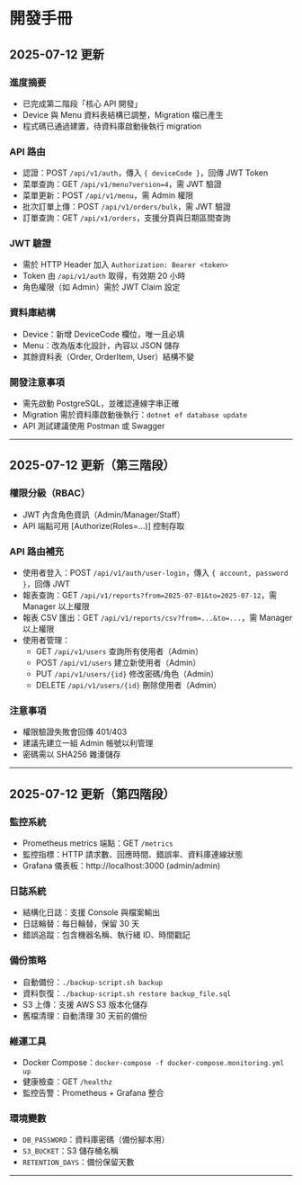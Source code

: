 # 開發手冊

## 2025-07-12 更新

### 進度摘要
- 已完成第二階段「核心 API 開發」
- Device 與 Menu 資料表結構已調整，Migration 檔已產生
- 程式碼已通過建置，待資料庫啟動後執行 migration

### API 路由
- 認證：POST `/api/v1/auth`，傳入 `{ deviceCode }`，回傳 JWT Token
- 菜單查詢：GET `/api/v1/menu?version=4`，需 JWT 驗證
- 菜單更新：POST `/api/v1/menu`，需 Admin 權限
- 批次訂單上傳：POST `/api/v1/orders/bulk`，需 JWT 驗證
- 訂單查詢：GET `/api/v1/orders`，支援分頁與日期區間查詢

### JWT 驗證
- 需於 HTTP Header 加入 `Authorization: Bearer <token>`
- Token 由 `/api/v1/auth` 取得，有效期 20 小時
- 角色權限（如 Admin）需於 JWT Claim 設定

### 資料庫結構
- Device：新增 DeviceCode 欄位，唯一且必填
- Menu：改為版本化設計，內容以 JSON 儲存
- 其餘資料表（Order, OrderItem, User）結構不變

### 開發注意事項
- 需先啟動 PostgreSQL，並確認連線字串正確
- Migration 需於資料庫啟動後執行：`dotnet ef database update`
- API 測試建議使用 Postman 或 Swagger

--- 

## 2025-07-12 更新（第三階段）

### 權限分級（RBAC）
- JWT 內含角色資訊（Admin/Manager/Staff）
- API 端點可用 [Authorize(Roles=...)] 控制存取

### API 路由補充
- 使用者登入：POST `/api/v1/auth/user-login`，傳入 `{ account, password }`，回傳 JWT
- 報表查詢：GET `/api/v1/reports?from=2025-07-01&to=2025-07-12`，需 Manager 以上權限
- 報表 CSV 匯出：GET `/api/v1/reports/csv?from=...&to=...`，需 Manager 以上權限
- 使用者管理：
  - GET `/api/v1/users` 查詢所有使用者（Admin）
  - POST `/api/v1/users` 建立新使用者（Admin）
  - PUT `/api/v1/users/{id}` 修改密碼/角色（Admin）
  - DELETE `/api/v1/users/{id}` 刪除使用者（Admin）

### 注意事項
- 權限驗證失敗會回傳 401/403
- 建議先建立一組 Admin 帳號以利管理
- 密碼需以 SHA256 雜湊儲存

--- 

## 2025-07-12 更新（第四階段）

### 監控系統
- Prometheus metrics 端點：GET `/metrics`
- 監控指標：HTTP 請求數、回應時間、錯誤率、資料庫連線狀態
- Grafana 儀表板：http://localhost:3000 (admin/admin)

### 日誌系統
- 結構化日誌：支援 Console 與檔案輸出
- 日誌輪替：每日輪替，保留 30 天
- 錯誤追蹤：包含機器名稱、執行緒 ID、時間戳記

### 備份策略
- 自動備份：`./backup-script.sh backup`
- 資料恢復：`./backup-script.sh restore backup_file.sql`
- S3 上傳：支援 AWS S3 版本化儲存
- 舊檔清理：自動清理 30 天前的備份

### 維運工具
- Docker Compose：`docker-compose -f docker-compose.monitoring.yml up`
- 健康檢查：GET `/healthz`
- 監控告警：Prometheus + Grafana 整合

### 環境變數
- `DB_PASSWORD`：資料庫密碼（備份腳本用）
- `S3_BUCKET`：S3 儲存桶名稱
- `RETENTION_DAYS`：備份保留天數

--- 
